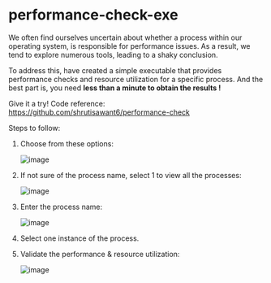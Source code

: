 
   # performance-check-exe

We often find ourselves uncertain about whether a process within our operating system, is responsible for performance issues. 
As a result, we tend to explore numerous tools, leading to a shaky conclusion.

To address this, have created a simple executable that provides performance checks and resource utilization for a specific process. 
And the best part is, you need **less than a minute to obtain the results !**

Give it a try!
Code reference: https://github.com/shrutisawant6/performance-check 

Steps to follow:
1) Choose from these options:
   
   ![image](https://github.com/shrutisawant6/performance-check-exe/assets/140047758/702d6f59-3ca7-43ed-be01-92742b3848b7)
2) If not sure of the process name, select 1 to view all the processes:
   
   ![image](https://github.com/shrutisawant6/performance-check-exe/assets/140047758/640e7b57-f048-4e7c-9461-e3b7e83d6480)
3) Enter the process name:
   
   ![image](https://github.com/shrutisawant6/performance-check-exe/assets/140047758/74a44da2-34e6-4850-9168-6e0317b70802)
4) Select one instance of the process.
5) Validate the performance & resource utilization:
   
   ![image](https://github.com/shrutisawant6/performance-check-exe/assets/140047758/3806b344-3d4c-4e21-b58e-6ba67554dc15)


